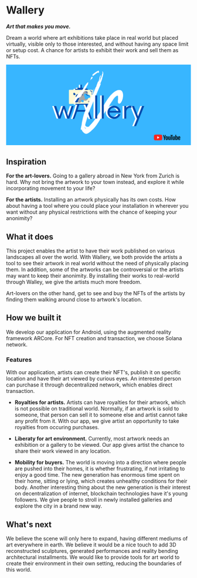 # Wallery
___Art that makes you move.___

Dream a world where art exhibitions take place in real world but placed virtually, visible only to those interested, and without having any space limit or setup cost. A chance for artists to exhibit their work and sell them as NFTs.

<p style="text-align: center;">
<a href="http://www.youtube.com/watch?feature=player_embedded&v=GKM0GHIbIQo" style="text-align:center" target="_blank"><img src="img/Wallery.png" /></a>
</p>
  
## Inspiration

**For the art-lovers.** Going to a gallery abroad in New York from Zurich is hard. Why not bring the artwork to your town instead, and explore it while incorporating movement to your life?

**For the artists.** Installing an artwork physically has its own costs. How about having a tool where you could place your installation in wherever you want without any physical restrictions with the chance of keeping your anonimity?

## What it does
This project enables the artist to have their work published on various landscapes all over the world. With Wallery, we both provide the artists a tool to see their artwork in real world without the need of physically placing them. In addition, some of the artworks can be controversial or the artists may want to keep their anonimity. By installing their works to real-world through Walley, we give the artists much more freedom.

Art-lovers on the other hand, get to see and buy the NFTs of the artists by finding them walking around close to artwork's location. 

## How we built it
We develop our application for Android, using the augmented reality framework ARCore. For NFT creation and transaction, we choose Solana network.

### Features
With our application, artists can create their NFT's, publish it on specific location and have their art viewed by curious eyes. An interested person can purchase it through decentralized network, which enables direct transaction.  

- **Royalties for artists.** Artists can have royalties for their artwork, which is not possible on traditional world. Normally, if an artwork is sold to someone, that person can sell it to someone else and artist cannot take any profit from it. With our app, we give artist an opportunity to take royalties from occuring purchases.

- **Liberaty for art environment.** Currently, most artwork needs an exhibition or a gallery to be viewed. Our app gives artist the chance to share their work viewed in any location.

- **Mobility for buyers.** The world is moving into a direction where people are pushed into their homes, it is whether frustrating, if not irritating to enjoy a good time. The new generation has enormous time spent on their home, sitting or lying, which creates unhealthy conditions for their body. Another interesting thing about the new generation is their interest on decentralization of internet, blockchain technologies have it's young followers. We give people to stroll in newly installed galleries and explore the city in a brand new way.

## What's next 

We believe the scene will only here to expand, having different mediums of art everywhere in earth. We believe it would be a nice touch to add 3D reconstructed sculptures, generated performances and reality bending architectural installments. We would like to provide tools for art world to create their environment in their own setting, reducing the boundaries of this world.

